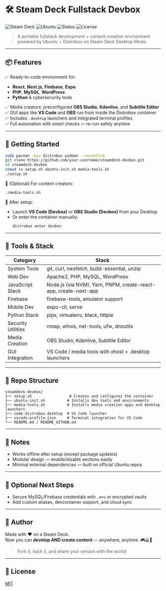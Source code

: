 # 🛠️ Steam Deck Fullstack Devbox

![Steam Deck](https://img.shields.io/badge/platform-Steam%20Deck-blue?logo=steam)
![Ubuntu](https://img.shields.io/badge/distro-Ubuntu%2024.04-E95420?logo=ubuntu)
![Status](https://img.shields.io/badge/status-stable-success)
![License](https://img.shields.io/badge/license-MIT-green)

> A portable fullstack development + content creation environment powered by Ubuntu + Distrobox on Steam Deck Desktop Mode.

---

## 📦 Features

✅ Ready-to-code environment for:
- **React**, **Next.js**, **Firebase**, **Expo**
- **PHP**, **MySQL**, **WordPress**
- **Python** & cybersecurity tools

✅ Media creators: preconfigured **OBS Studio**, **Kdenlive**, and **Subtitle Editor**  
✅ GUI apps like **VS Code** and **OBS** run from inside the Distrobox container  
✅ Includes `.desktop` launchers and integrated terminal profiles  
✅ Full automation with smart checks — re-run safely anytime

---

## 🚀 Getting Started

```bash
sudo pacman -Syu distrobox podman --noconfirm
git clone https://github.com/your-username/steamdeck-devbox.git
cd steamdeck-devbox
chmod +x setup.sh ubuntu-init.sh media-tools.sh
./setup.sh
```

🎥 (Optional) For content creators:
```bash
./media-tools.sh
```

🧠 After setup:
- Launch **VS Code (Devbox)** or **OBS Studio (Devbox)** from your Desktop
- Or enter the container manually:
  ```bash
  distrobox enter devbox
  ```

---

## 🧰 Tools & Stack

| Category            | Stack                                                                 |
|---------------------|-----------------------------------------------------------------------|
| System Tools        | git, curl, neofetch, build-essential, unzip                           |
| Web Dev             | Apache2, PHP, MySQL, WordPress                                        |
| JavaScript Stack    | Node.js (via NVM), Yarn, PNPM, create-react-app, create-next-app     |
| Firebase            | firebase-tools, emulator support                                      |
| Mobile Dev          | expo-cli, serve                                                       |
| Python Stack        | pipx, virtualenv, black, httpie                                       |
| Security Utilities  | nmap, whois, net-tools, ufw, dnsutils                                 |
| Media Creation      | OBS Studio, Kdenlive, Subtitle Editor                                 |
| GUI Integration     | VS Code / media tools with xhost + .desktop launchers                 |

---

## 📂 Repo Structure

```
steamdeck-devbox/
├── setup.sh                 # Creates and configures the container
├── ubuntu-init.sh          # Installs dev tools and environments
├── media-tools.sh          # Installs media creation apps and desktop launchers
├── code-distrobox.desktop  # VS Code launcher
├── vscode-profile.json     # Terminal integration for VS Code
└── README.md / README_GITHUB.md
```

---

## 📌 Notes

- Works offline after setup (except package updates)
- Modular design — enable/disable sections easily
- Minimal external dependencies — built on official Ubuntu repos

---

## 🔐 Optional Next Steps

- Secure MySQL/Firebase credentials with `.env` or encrypted vaults
- Add custom aliases, devcontainer support, and cloud sync

---

## 🙌 Author

Made with ❤️ on a Steam Deck.  
Now you can **develop AND create content** — anywhere, anytime. 🎮💻🎥

> Fork it, hack it, and share your version with the world!

---

## 📄 License

[MIT](LICENSE)